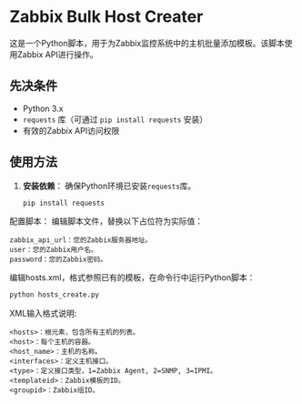 # Zabbix Bulk Host Creater

这是一个Python脚本，用于为Zabbix监控系统中的主机批量添加模板。该脚本使用Zabbix API进行操作。

## 先决条件
- Python 3.x
- `requests` 库（可通过 `pip install requests` 安装）
- 有效的Zabbix API访问权限

## 使用方法
1. **安装依赖**：
   确保Python环境已安装`requests`库。
   ```bash
   pip install requests
配置脚本：
编辑脚本文件，替换以下占位符为实际值：
```
zabbix_api_url：您的Zabbix服务器地址。
user：您的Zabbix用户名。
password：您的Zabbix密码。
```
编辑hosts.xml，格式参照已有的模板，在命令行中运行Python脚本：
```bash
python hosts_create.py
```
XML输入格式说明:
```
<hosts>：根元素，包含所有主机的列表。
<host>：每个主机的容器。
<host_name>：主机的名称。
<interfaces>：定义主机接口。
<type>：定义接口类型，1=Zabbix Agent, 2=SNMP, 3=IPMI。
<templateid>：Zabbix模板的ID。
<groupid>：Zabbix组ID。
```
